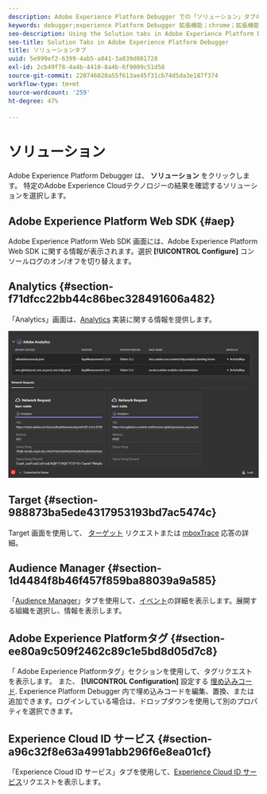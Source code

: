 ```yaml
---
description: Adobe Experience Platform Debugger での「ソリューション」タブの使用
keywords: debugger;experience Platform Debugger 拡張機能；chrome；拡張機能；概要；クリア；リクエスト；ソリューション；ソリューション；情報；analytics;target;audience manager;media manager;amo;id サービス
seo-description: Using the Solution tabs in Adobe Experience Platform Debugger
seo-title: Solution Tabs in Adobe Experience Platform Debugger
title: ソリューションタブ
uuid: 5e999ef2-6399-4ab5-a841-3a839d081728
exl-id: 2cb49f78-4a4b-4410-8a4b-6f9009c51d58
source-git-commit: 220746028a55f613ae45f31cb74d5da3e187f374
workflow-type: tm+mt
source-wordcount: '259'
ht-degree: 47%

---
```


# ソリューション

Adobe Experience Platform Debugger は、 **ソリューション** をクリックします。 特定のAdobe Experience Cloudテクノロジーの結果を確認するソリューションを選択します。

## Adobe Experience Platform Web SDK {#aep}

Adobe Experience Platform Web SDK 画面には、Adobe Experience Platform Web SDK に関する情報が表示されます。選択 **[!UICONTROL Configure]** コンソールログのオン/オフを切り替えます。

## Analytics {#section-f71dfcc22bb44c86bec328491606a482}

「Analytics」画面は、[Analytics](https://experienceleague.adobe.com/docs/analytics.html?lang=ja) 実装に関する情報を提供します。

![](assets/analytics.jpg)

## Target {#section-988873ba5ede4317953193bd7ac5474c}

Target 画面を使用して、 [ターゲット](https://docs.adobe.com/content/help/ja-JP/experience-cloud/user-guides/home.translate.html) リクエストまたは [mboxTrace](https://experienceleague.adobe.com/docs/target/using/activities/troubleshoot-activities/content-trouble.html#section_256FCF7C14BB435BA2C68049EF0BA99E) 応答の詳細。

## Audience Manager {#section-1d4484f8b46f457f859ba88039a9a585}

「[Audience Manager](https://experienceleague.adobe.com/docs/audience-manager/user-guide/aam-home.html?lang=ja)」タブを使用して、[イベント](https://experienceleague.adobe.com/docs/audience-manager/user-guide/api-and-sdk-code/dcs/dcs-event-calls/dcs-event-calls.html)の詳細を表示します。展開する組織を選択し、情報を表示します。

## Adobe Experience Platformタグ {#section-ee80a9c509f2462c89c1e5bd8d05d7c8}

「 Adobe Experience Platformタグ」セクションを使用して、タグリクエストを表示します。 また、 **[!UICONTROL Configuration]** 設定する [埋め込みコード](https://experienceleague.adobe.com/docs/experience-platform/tags/publish/environments/environments.html#embed-code). Experience Platform Debugger 内で埋め込みコードを編集、置換、または追加できます。ログインしている場合は、ドロップダウンを使用して別のプロパティを選択できます。

## Experience Cloud ID サービス {#section-a96c32f8e63a4991abb296f6e8ea01cf}

「Experience Cloud ID サービス」タブを使用して、[Experience Cloud ID サービス](https://experienceleague.adobe.com/docs/id-service/using/home.html?lang=ja)リクエストを表示します。
